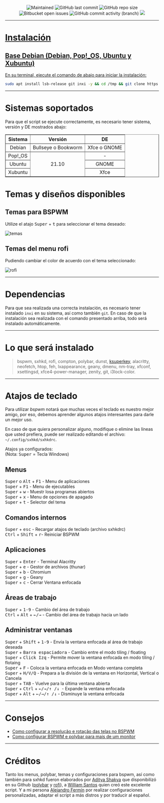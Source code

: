 <p align="center">
 
[//]: <> (site para ícones: https://shields.io/ )
 
<img alt="Maintained" src="https://img.shields.io/badge/Maintained%3F-Yes-green">
<img alt="GitHub last commit" src="https://img.shields.io/github/last-commit/lostalejandro/bspwm">
<img alt="GitHub repo size" src="https://img.shields.io/github/repo-size/lostalejandro/bspwm">
<img alt="Bitbucket open issues" src="https://img.shields.io/bitbucket/issues/lostalejandro/bspwm">
<img alt="GitHub commit activity (branch)" src="https://img.shields.io/github/commit-activity/y/lostalejandro/bspwm">
<a href="#"><img src="https://badges.pufler.dev/visits/lostalejandro/bspwm">

<hr>

# Instalación

## Base Debian (Debian, Pop!_OS, Ubuntu y Xubuntu)
En su terminal, ejecute el comando de abajo para iniciar la instalación:
```bash
sudo apt install lsb-release git inxi -y && cd /tmp && git clone https://github.com/lostalejandro/bspwm && chmod 755 bspwm/* -R && cd bspwm/ && ./instalar.sh
```

<hr>

# Sistemas soportados
Para que el script se ejecute correctamente, es necesario tener sistema, versión y DE mostrados abajo:

<table align=center border="1">
    <tr>
        <th>Sistema</td>
        <th>Versión</td>
        <th>DE</td>
    </tr>
    <tr>
        <td align="center"valign="center">Debian</td>
        <td align="center"valign="center">Bullseye o Bookworm</td>
        <td align="center"valign="center">Xfce o GNOME</td>
    </tr>
    <tr>
        <td>Pop!_OS</td>
        <td rowspan="3" align="center"valign="center">21.10</td>
        <td align="center"valign="center">-</td>
       </tr>
     <tr>
        <td align="center"valign="center">Ubuntu</td>
        <td align="center"valign="center">GNOME</td>
    </tr>
     <tr>
        <td align="center"valign="center">Xubuntu</td>
        <td align="center"valign="center">Xfce</td>
    </tr>
</table>

# Temas y diseños disponibles

## Temas para BSPWM
Utilize el atajo <kbd>Super</kbd> + <kbd>t</kbd> para seleccionar el tema deseado:<br>

![temas](https://user-images.githubusercontent.com/84329097/141335499-8e8b4683-a1d0-4727-9c66-58f3e452f491.gif)

##

## Temas del menu rofi
 
Pudiendo cambiar el color de acuerdo con el tema seleccionado:

![rofi](https://user-images.githubusercontent.com/84329097/141335969-4cc5440c-342c-431b-bd89-693efd947a4a.gif)

<hr>

# Dependencias

Para que sea realizada una correcta instalación, es necesario tener instalado `inxi` en su sistema, así como también `git`. En caso de que la instalación sea realizada con el comando presentado arriba, todo será instalado automáticamente.

<hr>

# Lo que será instalado

   > bspwm, sxhkd, rofi, compton, polybar, dunst, [ksuperkey](https://github.com/hanschen/ksuperkey), alacritty, neofetch, htop, feh, lxappearance, geany, dmenu, nm-tray, xfconf, xsettingsd, xfce4-power-manager, zenity, git, i3lock-color.

<hr>

# Atajos de teclado </h2>
Para utilizar *bspwm* notará que muchas veces el teclado es nuestro mejor amigo, por eso, debemos aprender algunos atajos interesantes para darle un mejor uso.

En caso de que quiera personalizar alguno, modifique o elimine las líneas que usted prefiera, puede ser realizado editando el archivo: `~/.config/sxhkd/sxhkdrc`.

Atajos ya configurados:
<br>(Nota: <kbd> Super</kbd> = Tecla Windows)

## Menus
<kbd>Super</kbd> o <kbd>Alt</kbd> + <kbd>F1</kbd> - Menu de aplicaciones <br>
<kbd>Super</kbd> + <kbd>F1</kbd> - Menu de ejecutables <br>
<kbd>Super</kbd> + <kbd>w</kbd> - Muestr losa programas abiertos <br>
<kbd>Super</kbd> + <kbd>x</kbd> - Menu de opciones de apagado <br>
<kbd>Super</kbd> + <kbd>t</kbd> - Selector del tema <br>

## Comandos internos
<kbd>Super</kbd> + <kbd>esc</kbd> - Recargar atajos de teclado (archivo sxhkdrc)<br>
<kbd>Ctrl</kbd> + <kbd>Shift</kbd> + <kbd>r</kbd>- Reiniciar BSPWM<br>

## Aplicaciones
<kbd>Super</kbd> + <kbd>Enter</kbd> - Terminal Alacritty <br>
<kbd>Super</kbd> + <kbd>e</kbd> - Gestor de archivos (thunar)<br>
<kbd>Super</kbd> + <kbd>b</kbd> - Chromium<br>
<kbd>Super</kbd> + <kbd>g</kbd> - Geany<br>
<kbd>Super</kbd> + <kbd>c</kbd> - Cerrar Ventana enfocada <br>

## Áreas de trabajo
<kbd>Super</kbd> + <kbd>1-9</kbd> - Cambio del área de trabajo <br>
<kbd>Ctrl</kbd> + <kbd>Alt</kbd> + <kbd>←/→</kbd> - Cambio del área de trabajo hacia un lado<br>

## Administrar ventanas
<kbd>Super</kbd> + <kbd>Shift</kbd> + <kbd>1-9</kbd> - Envia la ventana enfocada al área de trabajo deseada <br>
<kbd>Super</kbd> + <kbd>Barra espaciadora</kbd> - Cambio entre el modo tiling / floating <br>
<kbd>Super</kbd> + <kbd>Click Izq</kbd> - Permite mover la ventana enfocada en modo tiling / flotaing  <br>
<kbd>Super</kbd> + <kbd>F</kbd> - Coloca la ventana enfocada en Modo ventana completa <br>
<kbd>Super</kbd> + <kbd>H/V/Q</kbd> - Prepara a la división de la ventana en Horizontal, Vertical o Cancela <br>
<kbd>Super</kbd> + <kbd>TAB</kbd> - Vuelve para la última ventana abierta <br>
<kbd>Super</kbd> + <kbd>Ctrl</kbd> + <kbd>←/→/↑ /↓ </kbd> - Expande la ventana enfocada <br>
<kbd>Super</kbd> + <kbd>Alt</kbd> + <kbd>←/→/↑ /↓</kbd> - Disminuye la ventana enfocada <br>

<hr>

# Consejos

* [Como configurar a resolução e rotação das telas no BSPWM](https://plus.diolinux.com.br/t/como-configurar-a-resolucao-e-rotacao-das-telas-no-bspwm/37957)
* [Como configurar BSPWM e polybar para mais de um monitor](https://plus.diolinux.com.br/t/como-configurar-bspwm-e-polybar-para-mais-de-um-monitor/35201)

<hr>

# Créditos
Tanto los menus, polybar, temas y configuraciones para bspwm, así como también para sxhkd fueron elaborados por [Aditya Shakya](https://github.com/adi1090x) que disponibilizó en su Github ([polybar](https://github.com/adi1090x/polybar-themes) y [rofi](https://github.com/adi1090x/rofi)), a [William Santos](https://github.com/thespation/) quien creó este excelente script. Y a mi persona [Alejandro Fermín](https://github.com/lostalejandro/) por realizar configuraciones personalizadas, adaptar el script a más distros y por traducir al español.

